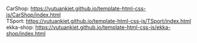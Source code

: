 CarShop: https://vutuankiet.github.io/template-html-css-js/CarShop/index.html<br> 
TSport: https://vutuankiet.github.io/template-html-css-js/TSport/index.html<br>
ekka-shop: https://vutuankiet.github.io/template-html-css-js/ekka-shop/index.html
